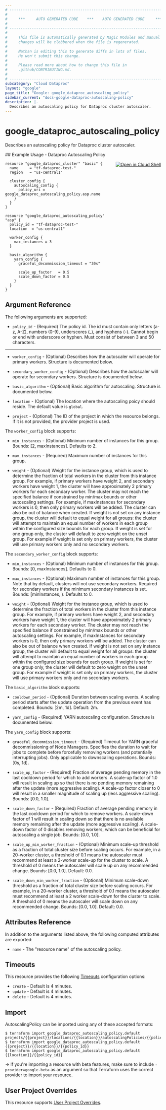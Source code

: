 ```yaml
---
# ----------------------------------------------------------------------------
#
#     ***     AUTO GENERATED CODE    ***    AUTO GENERATED CODE     ***
#
# ----------------------------------------------------------------------------
#
#     This file is automatically generated by Magic Modules and manual
#     changes will be clobbered when the file is regenerated.
#
#     Nathan is editing this to generate diffs in lots of files.
#     He won't submit this change.
#
#     Please read more about how to change this file in
#     .github/CONTRIBUTING.md.
#
# ----------------------------------------------------------------------------
subcategory: "Cloud Dataproc"
layout: "google"
page_title: "Google: google_dataproc_autoscaling_policy"
sidebar_current: "docs-google-dataproc-autoscaling-policy"
description: |-
  Describes an autoscaling policy for Dataproc cluster autoscaler.
---
```


# google\_dataproc\_autoscaling\_policy

Describes an autoscaling policy for Dataproc cluster autoscaler.



<div class = "oics-button" style="float: right; margin: 0 0 -15px">
  <a href="https://console.cloud.google.com/cloudshell/open?cloudshell_git_repo=https%3A%2F%2Fgithub.com%2Fterraform-google-modules%2Fdocs-examples.git&cloudshell_working_dir=dataproc_autoscaling_policy&cloudshell_image=gcr.io%2Fgraphite-cloud-shell-images%2Fterraform%3Alatest&open_in_editor=main.tf&cloudshell_print=.%2Fmotd&cloudshell_tutorial=.%2Ftutorial.md" target="_blank">
    <img alt="Open in Cloud Shell" src="//gstatic.com/cloudssh/images/open-btn.svg" style="max-height: 44px; margin: 32px auto; max-width: 100%;">
  </a>
</div>
## Example Usage - Dataproc Autoscaling Policy


```hcl
resource "google_dataproc_cluster" "basic" {
  name     = "tf-dataproc-test-"
  region   = "us-central1"

  cluster_config {
    autoscaling_config {
      policy_uri = google_dataproc_autoscaling_policy.asp.name
    }
  }
}

resource "google_dataproc_autoscaling_policy" "asp" {
  policy_id = "tf-dataproc-test-"
  location  = "us-central1"

  worker_config {
    max_instances = 3
  }

  basic_algorithm {
    yarn_config {
      graceful_decommission_timeout = "30s"

      scale_up_factor   = 0.5
      scale_down_factor = 0.5
    }
  }
}
```

## Argument Reference

The following arguments are supported:


* `policy_id` -
  (Required)
  The policy id. The id must contain only letters (a-z, A-Z), numbers (0-9), underscores (_),
  and hyphens (-). Cannot begin or end with underscore or hyphen. Must consist of between
  3 and 50 characters.


- - -


* `worker_config` -
  (Optional)
  Describes how the autoscaler will operate for primary workers.  Structure is documented below.

* `secondary_worker_config` -
  (Optional)
  Describes how the autoscaler will operate for secondary workers.  Structure is documented below.

* `basic_algorithm` -
  (Optional)
  Basic algorithm for autoscaling.  Structure is documented below.

* `location` -
  (Optional)
  The  location where the autoscaling poicy should reside.
  The default value is `global`.

* `project` - (Optional) The ID of the project in which the resource belongs.
    If it is not provided, the provider project is used.


The `worker_config` block supports:

* `min_instances` -
  (Optional)
  Minimum number of instances for this group. Bounds: [2, maxInstances]. Defaults to 2.

* `max_instances` -
  (Required)
  Maximum number of instances for this group.

* `weight` -
  (Optional)
  Weight for the instance group, which is used to determine the fraction of total workers
  in the cluster from this instance group. For example, if primary workers have weight 2,
  and secondary workers have weight 1, the cluster will have approximately 2 primary workers
  for each secondary worker.
  The cluster may not reach the specified balance if constrained by min/max bounds or other
  autoscaling settings. For example, if maxInstances for secondary workers is 0, then only
  primary workers will be added. The cluster can also be out of balance when created.
  If weight is not set on any instance group, the cluster will default to equal weight for
  all groups: the cluster will attempt to maintain an equal number of workers in each group
  within the configured size bounds for each group. If weight is set for one group only,
  the cluster will default to zero weight on the unset group. For example if weight is set
  only on primary workers, the cluster will use primary workers only and no secondary workers.

The `secondary_worker_config` block supports:

* `min_instances` -
  (Optional)
  Minimum number of instances for this group. Bounds: [0, maxInstances]. Defaults to 0.

* `max_instances` -
  (Optional)
  Maximum number of instances for this group. Note that by default, clusters will not use
  secondary workers. Required for secondary workers if the minimum secondary instances is set.
  Bounds: [minInstances, ). Defaults to 0.

* `weight` -
  (Optional)
  Weight for the instance group, which is used to determine the fraction of total workers
  in the cluster from this instance group. For example, if primary workers have weight 2,
  and secondary workers have weight 1, the cluster will have approximately 2 primary workers
  for each secondary worker.
  The cluster may not reach the specified balance if constrained by min/max bounds or other
  autoscaling settings. For example, if maxInstances for secondary workers is 0, then only
  primary workers will be added. The cluster can also be out of balance when created.
  If weight is not set on any instance group, the cluster will default to equal weight for
  all groups: the cluster will attempt to maintain an equal number of workers in each group
  within the configured size bounds for each group. If weight is set for one group only,
  the cluster will default to zero weight on the unset group. For example if weight is set
  only on primary workers, the cluster will use primary workers only and no secondary workers.

The `basic_algorithm` block supports:

* `cooldown_period` -
  (Optional)
  Duration between scaling events. A scaling period starts after the
  update operation from the previous event has completed.
  Bounds: [2m, 1d]. Default: 2m.

* `yarn_config` -
  (Required)
  YARN autoscaling configuration.  Structure is documented below.


The `yarn_config` block supports:

* `graceful_decommission_timeout` -
  (Required)
  Timeout for YARN graceful decommissioning of Node Managers. Specifies the
  duration to wait for jobs to complete before forcefully removing workers
  (and potentially interrupting jobs). Only applicable to downscaling operations.
  Bounds: [0s, 1d].

* `scale_up_factor` -
  (Required)
  Fraction of average pending memory in the last cooldown period for which to
  add workers. A scale-up factor of 1.0 will result in scaling up so that there
  is no pending memory remaining after the update (more aggressive scaling).
  A scale-up factor closer to 0 will result in a smaller magnitude of scaling up
  (less aggressive scaling).
  Bounds: [0.0, 1.0].

* `scale_down_factor` -
  (Required)
  Fraction of average pending memory in the last cooldown period for which to
  remove workers. A scale-down factor of 1 will result in scaling down so that there
  is no available memory remaining after the update (more aggressive scaling).
  A scale-down factor of 0 disables removing workers, which can be beneficial for
  autoscaling a single job.
  Bounds: [0.0, 1.0].

* `scale_up_min_worker_fraction` -
  (Optional)
  Minimum scale-up threshold as a fraction of total cluster size before scaling
  occurs. For example, in a 20-worker cluster, a threshold of 0.1 means the autoscaler
  must recommend at least a 2-worker scale-up for the cluster to scale. A threshold of
  0 means the autoscaler will scale up on any recommended change.
  Bounds: [0.0, 1.0]. Default: 0.0.

* `scale_down_min_worker_fraction` -
  (Optional)
  Minimum scale-down threshold as a fraction of total cluster size before scaling occurs.
  For example, in a 20-worker cluster, a threshold of 0.1 means the autoscaler must
  recommend at least a 2 worker scale-down for the cluster to scale. A threshold of 0
  means the autoscaler will scale down on any recommended change.
  Bounds: [0.0, 1.0]. Default: 0.0.

## Attributes Reference

In addition to the arguments listed above, the following computed attributes are exported:


* `name` -
  The "resource name" of the autoscaling policy.


## Timeouts

This resource provides the following
[Timeouts](/docs/configuration/resources.html#timeouts) configuration options:

- `create` - Default is 4 minutes.
- `update` - Default is 4 minutes.
- `delete` - Default is 4 minutes.

## Import

AutoscalingPolicy can be imported using any of these accepted formats:

```
$ terraform import google_dataproc_autoscaling_policy.default projects/{{project}}/locations/{{location}}/autoscalingPolicies/{{policy_id}}
$ terraform import google_dataproc_autoscaling_policy.default {{project}}/{{location}}/{{policy_id}}
$ terraform import google_dataproc_autoscaling_policy.default {{location}}/{{policy_id}}
```

-> If you're importing a resource with beta features, make sure to include `-provider=google-beta`
as an argument so that Terraform uses the correct provider to import your resource.

## User Project Overrides

This resource supports [User Project Overrides](https://www.terraform.io/docs/providers/google/guides/provider_reference.html#user_project_override).
